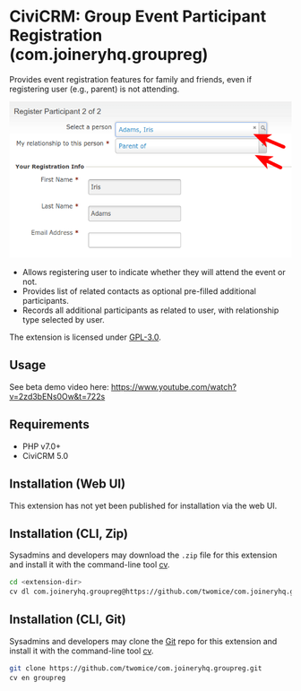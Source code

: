 # CiviCRM: Group Event Participant Registration (com.joineryhq.groupreg)

Provides event registration features for family and friends, even if registering user (e.g., parent) is not attending.

![Screenshot](/images/screenshot.png)

* Allows registering user to indicate whether they will attend the event or not.
* Provides list of related contacts as optional pre-filled additional participants.
* Records all additional participants as related to user, with relationship type selected by user.

The extension is licensed under [GPL-3.0](LICENSE.txt).

## Usage

See beta demo video here: https://www.youtube.com/watch?v=2zd3bENs0Ow&t=722s

## Requirements

* PHP v7.0+
* CiviCRM 5.0

## Installation (Web UI)

This extension has not yet been published for installation via the web UI.

## Installation (CLI, Zip)

Sysadmins and developers may download the `.zip` file for this extension and
install it with the command-line tool [cv](https://github.com/civicrm/cv).

```bash
cd <extension-dir>
cv dl com.joineryhq.groupreg@https://github.com/twomice/com.joineryhq.groupreg/archive/master.zip
```

## Installation (CLI, Git)

Sysadmins and developers may clone the [Git](https://en.wikipedia.org/wiki/Git) repo for this extension and
install it with the command-line tool [cv](https://github.com/civicrm/cv).

```bash
git clone https://github.com/twomice/com.joineryhq.groupreg.git
cv en groupreg
```

